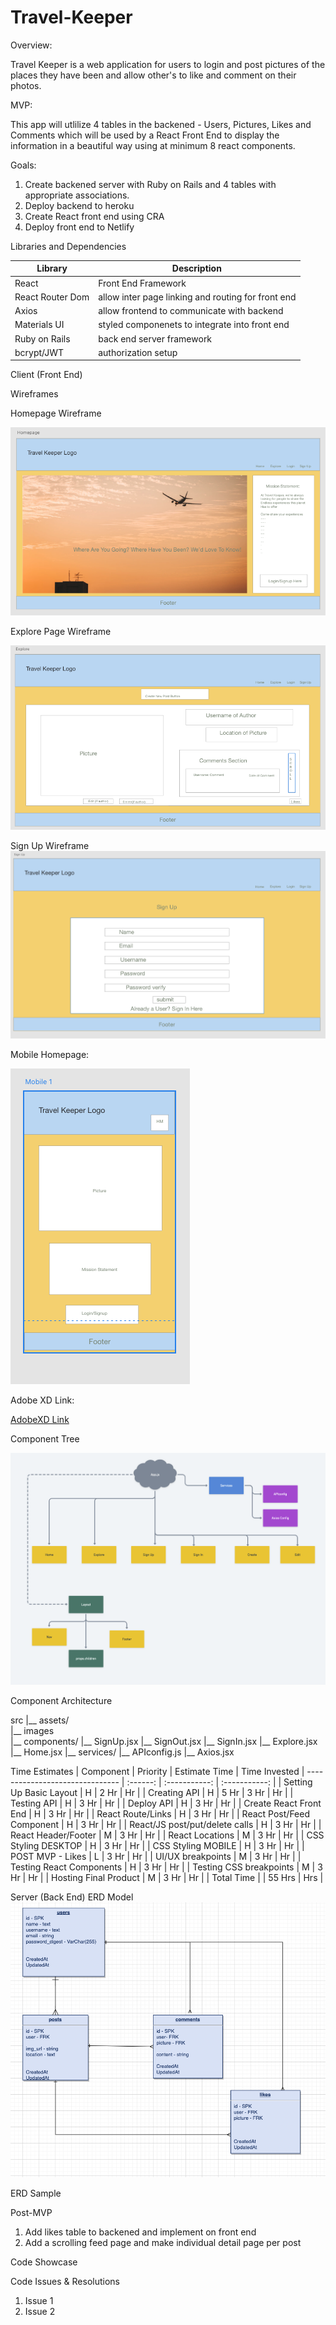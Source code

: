 # Travel-Keeper

Overview:

Travel Keeper is a web application for users to login and post pictures of the places they have been and allow other's to like and comment on their photos.


MVP:

This app will utlilize 4 tables in the backened - Users, Pictures, Likes and Comments which will be used by a React Front End to display the information in a beautiful way using at minimum 8 react components.


Goals:

1. Create backened server with Ruby on Rails and 4 tables with appropriate associations.
2. Deploy backend to heroku
3. Create React front end using CRA
4. Deploy front end to Netlify

Libraries and Dependencies

| Library | Description |
| --- | ----------- |
| React | Front End Framework |
| React Router Dom | allow inter page linking and routing for front end |
| Axios | allow frontend to communicate with backend|
| Materials UI | styled componenets to integrate into front end |
| Ruby on Rails | back end server framework |
| bcrypt/JWT | authorization setup |


Client (Front End)

Wireframes


Homepage Wireframe

![Home](https://github.com/amarp86/travel-keeper/blob/main/Wireframe%20Home.png)

Explore Page Wireframe

![Explore](https://github.com/amarp86/travel-keeper/blob/main/Wireframe%20Explore.png)

Sign Up Wireframe
![signup](https://github.com/amarp86/travel-keeper/blob/main/Wireframe%20Sign%20Up.png)

Mobile Homepage:

![mobile](https://github.com/amarp86/travel-keeper/blob/main/Wireframe%20Mobile.png)

Adobe XD Link:

[AdobeXD Link](https://xd.adobe.com/view/78ce649f-0a0d-4600-802f-1fb5235eeb93-2d9d/)



Component Tree

![Component Structure](https://github.com/amarp86/travel-keeper/blob/main/Travel%20Keeper%20Component%20Structure.png)

Component Architecture

src
|__ assets/      
      |__ images      
|__ components/
      |__ SignUp.jsx
      |__ SignOut.jsx
      |__ SignIn.jsx
      |__ Explore.jsx
      |__ Home.jsx
|__ services/
      |__ APIconfig.js
      |__ Axios.jsx

Time Estimates
| Component | Priority | Estimate Time | Time Invested 
| ------------------------------- | :------: | :-----------: | :-----------: |
| Setting Up Basic Layout | H | 2 Hr |  Hr |
| Creating API | H | 5 Hr | 3 Hr |  Hr |
| Testing API | H | 3 Hr |  Hr |
| Deploy API | H | 3 Hr |  Hr | 
| Create React Front End | H | 3 Hr |  Hr | 
| React Route/Links | H | 3 Hr |  Hr | 
| React Post/Feed Component | H | 3 Hr |  Hr | 
| React/JS post/put/delete calls | H | 3 Hr |  Hr | 
| React Header/Footer | M | 3 Hr |  Hr | 
| React Locations | M | 3 Hr |  Hr | 
| CSS Styling DESKTOP | H | 3 Hr |  Hr | 
| CSS Styling MOBILE | H | 3 Hr |  Hr | 
| POST MVP - Likes | L | 3 Hr | Hr | 
| UI/UX breakpoints | M | 3 Hr |  Hr | 
| Testing React Components | H | 3 Hr |  Hr | 
| Testing CSS breakpoints | M | 3 Hr |  Hr | 
| Hosting Final Product | M | 3 Hr |  Hr | 
| Total Time | | 55 Hrs | Hrs | 


Server (Back End)
ERD Model
![ERD](https://github.com/amarp86/travel-keeper/blob/dev/TravelKeeperERD3.png)

ERD Sample

Post-MVP
1. Add likes table to backened and implement on front end
2. Add a scrolling feed page and make individual detail page per post

Code Showcase


Code Issues & Resolutions
1. Issue 1
2. Issue 2
